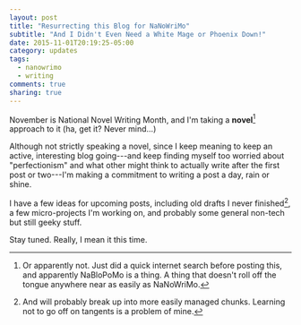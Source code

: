 ```yaml
---
layout: post
title: "Resurrecting this Blog for NaNoWriMo"
subtitle: "And I Didn't Even Need a White Mage or Phoenix Down!"
date: 2015-11-01T20:19:25-05:00
category: updates
tags:
  - nanowrimo
  - writing
comments: true
sharing: true
---
```

November is National Novel Writing Month, and I'm taking a **novel**[^1] approach
to it (ha, get it? Never mind...)

Although not strictly speaking a novel, since I keep meaning to keep an active,
interesting blog going---and keep finding myself too worried about
"perfectionism" and what other might think to actually write after the first
post or two---I'm making a commitment to writing a post a day, rain or shine.

<!-- more -->

I have a few ideas for upcoming posts, including old drafts I never
finished[^2], a few micro-projects I'm working on, and probably some general
non-tech but still geeky stuff.

Stay tuned. Really, I mean it this time.

[^1]: Or apparently not. Just did a quick internet search before posting this, and apparently NaBloPoMo is a thing. A thing that doesn't roll off the tongue anywhere near as easily as NaNoWriMo.

[^2]: And will probably break up into more easily managed chunks. Learning not to go off on tangents is a problem of mine[^3].

[^3]: Case in point. At least I know footnotes can have footnotes now.
